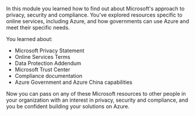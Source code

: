 In this module you learned how to find out about Microsoft's approach to privacy, security and compliance. You've explored resources specific to online services, including Azure, and how governments can use Azure and meet their specific needs.

You learned about:

+ Microsoft Privacy Statement
+ Online Services Terms
+ Data Protection Addendum  
+ Microsoft Trust Center
+ Compliance documentation
+ Azure Government and Azure China capabilities

Now you can pass on any of these Microsoft resources to other people in your organization with an interest in privacy, security and compliance, and you be confident building your solutions on Azure. 

